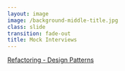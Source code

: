 ```yaml
---
layout: image
image: /background-middle-title.jpg
class: slide
transition: fade-out
title: Mock Interviews
---
```


<div class="flex h-full flex-items-center">
  <a
    target="_blank"
    href="https://refactoring.guru/design-patterns"
    class="text-left m-b-0 font-bold text-4xl"
  >
    Refactoring - Design Patterns
  </a>
</div>

